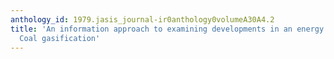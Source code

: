 ```yaml
---
anthology_id: 1979.jasis_journal-ir0anthology0volumeA30A4.2
title: 'An information approach to examining developments in an energy technology:
  Coal gasification'
---
```

